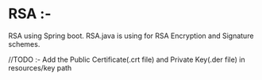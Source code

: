 # RSA :-
RSA using Spring boot.
RSA.java is using for RSA Encryption and Signature schemes. 

//TODO :-
Add the Public Certificate(.crt file) and Private Key(.der file) in resources/key path

